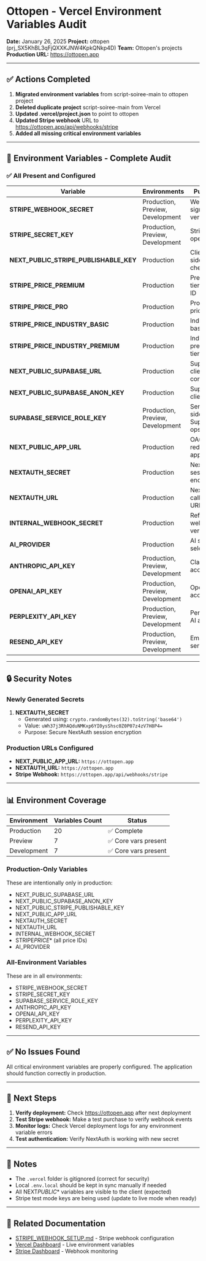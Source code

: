 # Ottopen - Vercel Environment Variables Audit

**Date:** January 26, 2025
**Project:** ottopen (prj_SX5KhBL3qFjQXXKJNW4KpkQNkp4D)
**Team:** Ottopen's projects
**Production URL:** https://ottopen.app

---

## ✅ Actions Completed

1. **Migrated environment variables** from script-soiree-main to ottopen project
2. **Deleted duplicate project** script-soiree-main from Vercel
3. **Updated .vercel/project.json** to point to ottopen
4. **Updated Stripe webhook** URL to https://ottopen.app/api/webhooks/stripe
5. **Added all missing critical environment variables**

---

## 🔐 Environment Variables - Complete Audit

### ✅ All Present and Configured

| Variable                               | Environments                     | Purpose                        | Status |
| -------------------------------------- | -------------------------------- | ------------------------------ | ------ |
| **STRIPE_WEBHOOK_SECRET**              | Production, Preview, Development | Webhook signature verification | ✅     |
| **STRIPE_SECRET_KEY**                  | Production, Preview, Development | Stripe API operations          | ✅     |
| **NEXT_PUBLIC_STRIPE_PUBLISHABLE_KEY** | Production                       | Client-side Stripe checkout    | ✅     |
| **STRIPE_PRICE_PREMIUM**               | Production                       | Premium tier price ID          | ✅     |
| **STRIPE_PRICE_PRO**                   | Production                       | Pro tier price ID              | ✅     |
| **STRIPE_PRICE_INDUSTRY_BASIC**        | Production                       | Industry basic tier            | ✅     |
| **STRIPE_PRICE_INDUSTRY_PREMIUM**      | Production                       | Industry premium tier          | ✅     |
| **NEXT_PUBLIC_SUPABASE_URL**           | Production                       | Supabase client connection     | ✅     |
| **NEXT_PUBLIC_SUPABASE_ANON_KEY**      | Production                       | Supabase client auth           | ✅     |
| **SUPABASE_SERVICE_ROLE_KEY**          | Production, Preview, Development | Server-side Supabase ops       | ✅     |
| **NEXT_PUBLIC_APP_URL**                | Production                       | OAuth redirects & app URLs     | ✅     |
| **NEXTAUTH_SECRET**                    | Production                       | NextAuth session encryption    | ✅     |
| **NEXTAUTH_URL**                       | Production                       | NextAuth callback URL          | ✅     |
| **INTERNAL_WEBHOOK_SECRET**            | Production                       | Referral webhook verification  | ✅     |
| **AI_PROVIDER**                        | Production                       | AI service selection           | ✅     |
| **ANTHROPIC_API_KEY**                  | Production, Preview, Development | Claude AI access               | ✅     |
| **OPENAI_API_KEY**                     | Production, Preview, Development | OpenAI access                  | ✅     |
| **PERPLEXITY_API_KEY**                 | Production, Preview, Development | Perplexity AI access           | ✅     |
| **RESEND_API_KEY**                     | Production, Preview, Development | Email service                  | ✅     |

---

## 🔒 Security Notes

### Newly Generated Secrets

1. **NEXTAUTH_SECRET**
   - Generated using: `crypto.randomBytes(32).toString('base64')`
   - Value: `uWh37j3RhAQduNMKxp6YI0ysShsc0Z0P07z4zV7H8P4=`
   - Purpose: Secure NextAuth session encryption

### Production URLs Configured

- **NEXT_PUBLIC_APP_URL:** `https://ottopen.app`
- **NEXTAUTH_URL:** `https://ottopen.app`
- **Stripe Webhook:** `https://ottopen.app/api/webhooks/stripe`

---

## 📊 Environment Coverage

| Environment | Variables Count | Status               |
| ----------- | --------------- | -------------------- |
| Production  | 20              | ✅ Complete          |
| Preview     | 7               | ✅ Core vars present |
| Development | 7               | ✅ Core vars present |

### Production-Only Variables

These are intentionally only in production:

- NEXT_PUBLIC_SUPABASE_URL
- NEXT_PUBLIC_SUPABASE_ANON_KEY
- NEXT_PUBLIC_STRIPE_PUBLISHABLE_KEY
- NEXT_PUBLIC_APP_URL
- NEXTAUTH_SECRET
- NEXTAUTH_URL
- INTERNAL_WEBHOOK_SECRET
- STRIPE*PRICE*\* (all price IDs)
- AI_PROVIDER

### All-Environment Variables

These are in all environments:

- STRIPE_WEBHOOK_SECRET
- STRIPE_SECRET_KEY
- SUPABASE_SERVICE_ROLE_KEY
- ANTHROPIC_API_KEY
- OPENAI_API_KEY
- PERPLEXITY_API_KEY
- RESEND_API_KEY

---

## ✅ No Issues Found

All critical environment variables are properly configured. The application should function correctly in production.

---

## 🚀 Next Steps

1. **Verify deployment:** Check https://ottopen.app after next deployment
2. **Test Stripe webhook:** Make a test purchase to verify webhook events
3. **Monitor logs:** Check Vercel deployment logs for any environment variable errors
4. **Test authentication:** Verify NextAuth is working with new secret

---

## 📝 Notes

- The `.vercel` folder is gitignored (correct for security)
- Local `.env.local` should be kept in sync manually if needed
- All NEXT*PUBLIC*\* variables are visible to the client (expected)
- Stripe test mode keys are being used (update to live mode when ready)

---

## 🔗 Related Documentation

- [STRIPE_WEBHOOK_SETUP.md](./STRIPE_WEBHOOK_SETUP.md) - Stripe webhook configuration
- [Vercel Dashboard](https://vercel.com/ottopens-projects/ottopen) - Live environment variables
- [Stripe Dashboard](https://dashboard.stripe.com/test/webhooks/we_1SFHImBCmYmRaOfbmQAF5JvX) - Webhook monitoring
